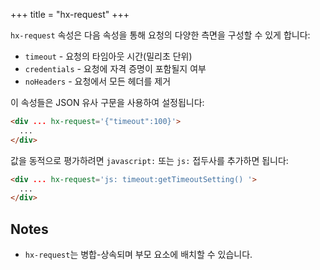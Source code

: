 +++
title = "hx-request"
+++

`hx-request` 속성은 다음 속성을 통해 요청의 다양한 측면을 구성할 수 있게 합니다:

* `timeout` - 요청의 타임아웃 시간(밀리초 단위)
* `credentials` - 요청에 자격 증명이 포함될지 여부
* `noHeaders` - 요청에서 모든 헤더를 제거

이 속성들은 JSON 유사 구문을 사용하여 설정됩니다:

```html
<div ... hx-request='{"timeout":100}'>
  ...
</div>
```

값을 동적으로 평가하려면 `javascript:` 또는 `js:` 접두사를 추가하면 됩니다:

```html
<div ... hx-request='js: timeout:getTimeoutSetting() '>
  ...
</div>
```

## Notes

* `hx-request`는 병합-상속되며 부모 요소에 배치할 수 있습니다.
